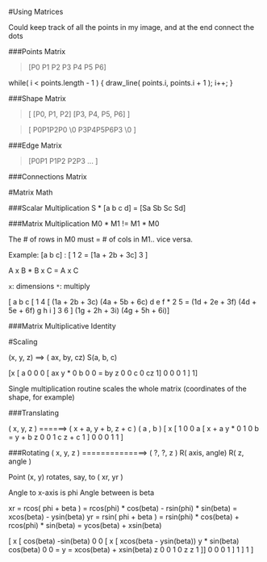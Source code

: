 #Using Matrices

Could keep track of all the points in my image, and at the end connect the dots

###Points Matrix
> [P0 P1 P2 P3 P4 P5 P6]

while( i < points.length - 1 ) {
	draw_line( points.i, points.i + 1 );
	i++;
}

###Shape Matrix
> [ [P0, P1, P2] [P3, P4, P5, P6] ]

> [ P0P1P2P0 \0 P3P4P5P6P3 \0 ]

###Edge Matrix
> [P0P1 P1P2 P2P3 ... ]

###Connections Matrix

#Matrix Math

###Scalar Multiplication
S * [a b c d] = [Sa Sb Sc Sd]

###Matrix Multiplication
M0 * M1 != M1 * M0

The # of rows in M0 must = # of cols in M1.. vice versa.

Example: [a b c] : [ 1 
	                 2    = [1a + 2b + 3c]
					 3 ]
					 
A x B * B x C = A x C

`x`: dimensions
`*`: multiply

[ a b c     [ 1 4       [ (1a + 2b + 3c) (4a + 5b + 6c)
  d e f   *   2 5    =    (1d + 2e + 3f) (4d + 5e + 6f)
  g h i ]     3 6 ]       (1g + 2h + 3i) (4g + 5h + 6i)]

###Matrix Multiplicative Identity


#Scaling

(x, y, z) ==> ( ax, by, cz)
	   S(a, b, c)

[x    [ a 0 0 0       [ ax
 y  *   0 b 0 0    =    by
 z      0 0 c 0         cz
 1]     0 0 0 1 ]        1]

Single multiplication routine scales the whole matrix (coordinates of the shape, for example)

###Translating

( x, y, z ) ======> ( x + a, y + b, z + c ) 
           ( a , b )
[ x      [ 1 0 0 a     [ x + a
  y   *    0 1 0 b   =   y + b
  z        0 0 1 c       z + c
  1 ]      0 0 0 1         1    ]

###Rotating
( x, y, z ) ==============> ( ?, ?, z )
            R( axis, angle)
			R( z, angle )

 Point (x, y) rotates, say, to ( xr, yr )

Angle to x-axis is phi
 Angle between is beta
 
 xr = rcos( phi + beta ) = rcos(phi) * cos(beta) - rsin(phi) * sin(beta) = xcos(beta) - ysin(beta) 
 yr = rsin( phi + beta ) = rsin(phi) * cos(beta) + rcos(phi) * sin(beta) = ycos(beta) + xsin(beta)
 
 [ x     [ cos(beta)  -sin(beta)  0  0        [ x        [  xcos(beta - ysin(beta))
   y   *   sin(beta)   cos(beta)  0  0    =     y     =     xcos(beta) + xsin(beta) 
   z          0           0       1  0          z                      z
   1 ]]       0           0       0  1 ]        1 ]                    1            ]


